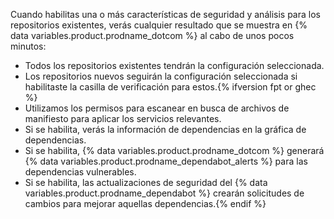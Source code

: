 Cuando habilitas una o más características de seguridad y análisis para los repositorios existentes, verás cualquier resultado que se muestra en {% data variables.product.prodname_dotcom %} al cabo de unos pocos minutos:

- Todos los repositorios existentes tendrán la configuración seleccionada.
- Los repositorios nuevos seguirán la configuración seleccionada si habilitaste la casilla de verificación para estos.{% ifversion fpt or ghec %}
- Utilizamos los permisos para escanear en busca de archivos de manifiesto para aplicar los servicios relevantes.
- Si se habilita, verás la información de dependencias en la gráfica de dependencias.
- Si se habilita, {% data variables.product.prodname_dotcom %} generará {% data variables.product.prodname_dependabot_alerts %} para las dependencias vulnerables.
- Si se habilita, las actualizaciones de seguridad del {% data variables.product.prodname_dependabot %} crearán solicitudes de cambios para mejorar aquellas dependencias.{% endif %}
